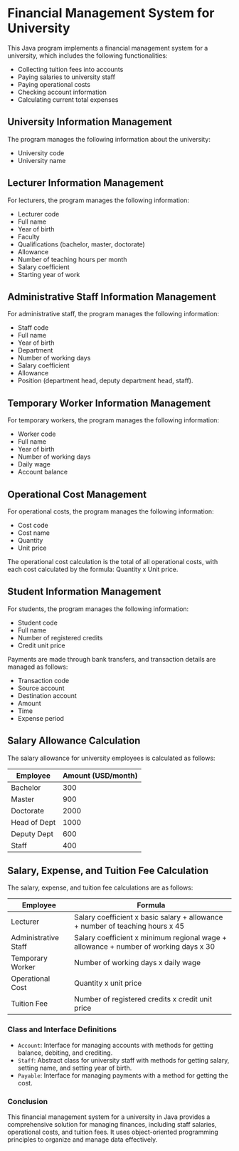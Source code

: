 # Financial Management System for University

This Java program implements a financial management system for a university, which includes the following functionalities:

- Collecting tuition fees into accounts
- Paying salaries to university staff
- Paying operational costs
- Checking account information
- Calculating current total expenses

## University Information Management

The program manages the following information about the university:
- University code
- University name

## Lecturer Information Management

For lecturers, the program manages the following information:
- Lecturer code
- Full name
- Year of birth
- Faculty
- Qualifications (bachelor, master, doctorate)
- Allowance
- Number of teaching hours per month
- Salary coefficient
- Starting year of work

## Administrative Staff Information Management

For administrative staff, the program manages the following information:
- Staff code
- Full name
- Year of birth
- Department
- Number of working days
- Salary coefficient
- Allowance
- Position (department head, deputy department head, staff).

## Temporary Worker Information Management

For temporary workers, the program manages the following information:
- Worker code
- Full name
- Year of birth
- Number of working days
- Daily wage
- Account balance

## Operational Cost Management

For operational costs, the program manages the following information:
- Cost code
- Cost name
- Quantity
- Unit price

The operational cost calculation is the total of all operational costs, with each cost calculated by the formula: Quantity x Unit price.

## Student Information Management

For students, the program manages the following information:
- Student code
- Full name
- Number of registered credits
- Credit unit price

Payments are made through bank transfers, and transaction details are managed as follows:
- Transaction code
- Source account
- Destination account
- Amount
- Time
- Expense period

## Salary Allowance Calculation

The salary allowance for university employees is calculated as follows:

| Employee     | Amount (USD/month) |
|--------------|---------------------|
| Bachelor     | 300                 |
| Master       | 900                 |
| Doctorate    | 2000                |
| Head of Dept | 1000                |
| Deputy Dept  | 600                 |
| Staff        | 400                 |

## Salary, Expense, and Tuition Fee Calculation

The salary, expense, and tuition fee calculations are as follows:

| Employee     | Formula                         |
|--------------|---------------------------------|
| Lecturer     | Salary coefficient x basic salary + allowance + number of teaching hours x 45 |
| Administrative Staff | Salary coefficient x minimum regional wage + allowance + number of working days x 30 |
| Temporary Worker | Number of working days x daily wage |
| Operational Cost | Quantity x unit price |
| Tuition Fee | Number of registered credits x credit unit price |

### Class and Interface Definitions

- `Account`: Interface for managing accounts with methods for getting balance, debiting, and crediting.
- `Staff`: Abstract class for university staff with methods for getting salary, setting name, and setting year of birth.
- `Payable`: Interface for managing payments with a method for getting the cost.

### Conclusion

This financial management system for a university in Java provides a comprehensive solution for managing finances, including staff salaries, operational costs, and tuition fees. It uses object-oriented programming principles to organize and manage data effectively.
